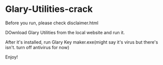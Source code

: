 # Glary-Utilities-crack

Before you run, please check disclaimer.html


DOwnload Glary Utilities from the local website and run it.

After it's installed, run Glary Key maker.exe(might say it's virus but there's isn't. turn off antivirus for now)

Enjoy!
